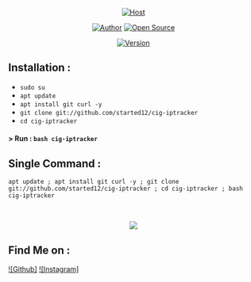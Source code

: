 <p align="left">
</p>
<p align="center">
<a href="#"><img title="Host" src="https://raw.githubusercontent.com/htr-tech/release-download/master/images/banner/trackip.png"></a>
</p>
<p align="center">
<a href="https://github.com/htr-tech"><img title="Author" src="https://img.shields.io/badge/Author-STarTeD--CiG-red.svg?style=for-the-badge&logo=github"></a>
<a href="#"><img title="Open Source" src="https://img.shields.io/badge/Open%20Source-%E2%9D%A4-green?style=for-the-badge"></a>
</p>
<p align="center">
<a href="#"><img title="Version" src="https://img.shields.io/badge/Version-1.0-green.svg?style=flat-square"></a>
</p>

## Installation :
* `sudo su`
* `apt update`
* `apt install git curl -y`
* `git clone git://github.com/started12/cig-iptracker`
* `cd cig-iptracker`

#### > Run : `bash cig-iptracker`

## Single Command :
```
apt update ; apt install git curl -y ; git clone git://github.com/started12/cig-iptracker ; cd cig-iptracker ; bash cig-iptracker
```
<br>
<p align="center">
<img src="https://raw.githubusercontent.com/htr-tech/release-download/master/images/trackip.png"/>

## Find Me on :
[![Github]](https://github.com/started12)
[![Instagram]](https://www.instagram.com/the_glitch32)
